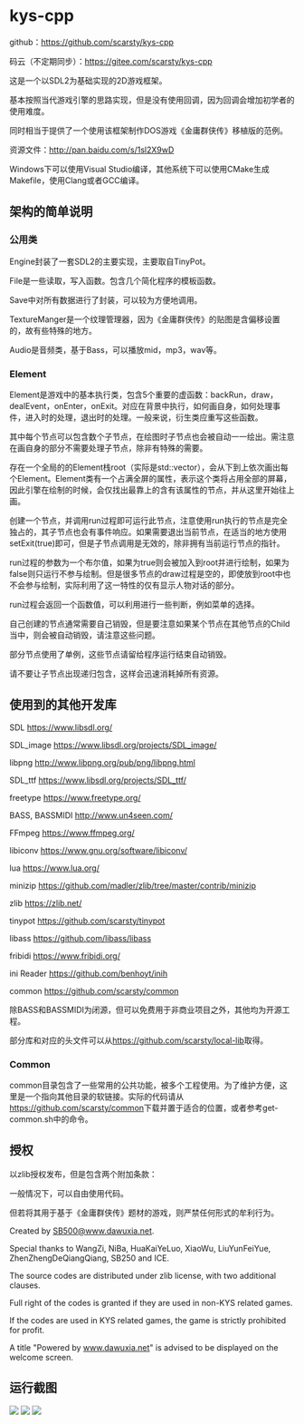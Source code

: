# kys-cpp

github：https://github.com/scarsty/kys-cpp

码云（不定期同步）：https://gitee.com/scarsty/kys-cpp

这是一个以SDL2为基础实现的2D游戏框架。

基本按照当代游戏引擎的思路实现，但是没有使用回调，因为回调会增加初学者的使用难度。

同时相当于提供了一个使用该框架制作DOS游戏《金庸群侠传》移植版的范例。

资源文件：<http://pan.baidu.com/s/1sl2X9wD>

Windows下可以使用Visual Studio编译，其他系统下可以使用CMake生成Makefile，使用Clang或者GCC编译。

## 架构的简单说明

### 公用类

Engine封装了一套SDL2的主要实现，主要取自TinyPot。

File是一些读取，写入函数。包含几个简化程序的模板函数。

Save中对所有数据进行了封装，可以较为方便地调用。

TextureManger是一个纹理管理器，因为《金庸群侠传》的贴图是含偏移设置的，故有些特殊的地方。

Audio是音频类，基于Bass，可以播放mid，mp3，wav等。

### Element

Element是游戏中的基本执行类，包含5个重要的虚函数：backRun，draw，dealEvent，onEnter，onExit。对应在背景中执行，如何画自身，如何处理事件，进入时的处理，退出时的处理。一般来说，衍生类应重写这些函数。

其中每个节点可以包含数个子节点，在绘图时子节点也会被自动一一绘出。需注意在画自身的部分不需要处理子节点，除非有特殊的需要。

存在一个全局的的Element栈root（实际是std::vector），会从下到上依次画出每个Element。Element类有一个占满全屏的属性，表示这个类将占用全部的屏幕，因此引擎在绘制的时候，会仅找出最靠上的含有该属性的节点，并从这里开始往上画。

创建一个节点，并调用run过程即可运行此节点，注意使用run执行的节点是完全独占的，其子节点也会有事件响应。如果需要退出当前节点，在适当的地方使用setExit(true)即可，但是子节点调用是无效的，除非拥有当前运行节点的指针。

run过程的参数为一个布尔值，如果为true则会被加入到root并进行绘制，如果为false则只运行不参与绘制。但是很多节点的draw过程是空的，即使放到root中也不会参与绘制，实际利用了这一特性的仅有显示人物对话的部分。

run过程会返回一个函数值，可以利用进行一些判断，例如菜单的选择。

自己创建的节点通常需要自己销毁，但是要注意如果某个节点在其他节点的Child当中，则会被自动销毁，请注意这些问题。

部分节点使用了单例，这些节点请留给程序运行结束自动销毁。

请不要让子节点出现递归包含，这样会迅速消耗掉所有资源。

## 使用到的其他开发库

SDL <https://www.libsdl.org/>

SDL_image <https://www.libsdl.org/projects/SDL_image/>

libpng <http://www.libpng.org/pub/png/libpng.html>

SDL_ttf <https://www.libsdl.org/projects/SDL_ttf/>

freetype <https://www.freetype.org/>

BASS, BASSMIDI <http://www.un4seen.com/>

FFmpeg <https://www.ffmpeg.org/>

libiconv <https://www.gnu.org/software/libiconv/>

lua <https://www.lua.org/>

minizip <https://github.com/madler/zlib/tree/master/contrib/minizip>

zlib <https://zlib.net/>

tinypot <https://github.com/scarsty/tinypot>

libass <https://github.com/libass/libass>

fribidi <https://www.fribidi.org/>

ini Reader <https://github.com/benhoyt/inih>

common <https://github.com/scarsty/common>

除BASS和BASSMIDI为闭源，但可以免费用于非商业项目之外，其他均为开源工程。

部分库和对应的头文件可以从<https://github.com/scarsty/local-lib>取得。

### Common

common目录包含了一些常用的公共功能，被多个工程使用。为了维护方便，这里是一个指向其他目录的软链接。实际的代码请从<https://github.com/scarsty/common>下载并置于适合的位置，或者参考get-common.sh中的命令。

## 授权

以zlib授权发布，但是包含两个附加条款：

一般情况下，可以自由使用代码。

但若将其用于基于《金庸群侠传》题材的游戏，则严禁任何形式的牟利行为。

Created by SB500@www.dawuxia.net.

Special thanks to WangZi, NiBa, HuaKaiYeLuo, XiaoWu, LiuYunFeiYue, ZhenZhengDeQiangQiang, SB250 and ICE.

The source codes are distributed under zlib license, with two additional clauses.

Full right of the codes is granted if they are used in non-KYS related games.

If the codes are used in KYS related games, the game is strictly prohibited for profit.

A title "Powered by www.dawuxia.net" is advised to be displayed on the welcome screen.

## 运行截图

<img src='https://pic2.zhimg.com/80/v2-fcac09adf861ee474477bbe91bf0fbab_hd.jpg' />

<img src='https://pic1.zhimg.com/80/v2-e62f9410ab6188ce8bb54cf9b7f745a3_hd.jpg' />

<img src='https://pic2.zhimg.com/80/v2-37bc164bdcaa175c65bce841d134f981_hd.jpg' />
